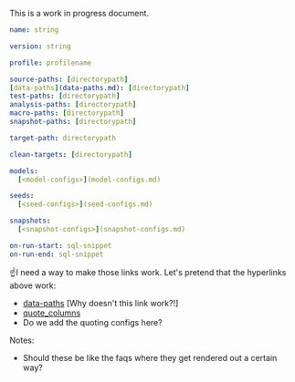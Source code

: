 
<Alert type='danger'>

This is a work in progress document.

</Alert>


<File name='dbt_project.yml'>

```yml
name: string

version: string

profile: profilename

source-paths: [directorypath]
[data-paths](data-paths.md): [directorypath]
test-paths: [directorypath]
analysis-paths: [directorypath]
macro-paths: [directorypath]
snapshot-paths: [directorypath]

target-path: directorypath

clean-targets: [directorypath]

models:
  [<model-configs>](model-configs.md)

seeds:
  [<seed-configs>](seed-configs.md)

snapshots:
  [<snapshot-configs>](snapshot-configs.md)

on-run-start: sql-snippet
on-run-end: sql-snippet

```

</File>

☝️I need a way to make those links work. Let's pretend that the hyperlinks above work:
* [data-paths](data-paths.md) [Why doesn't this link work?!]
* [quote_columns](quote_columns.md)
* Do we add the quoting configs here?

Notes:
* Should these be like the faqs where they get rendered out a certain way?
